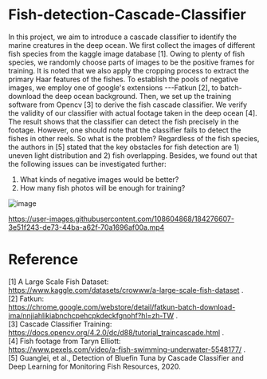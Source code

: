 # Fish-detection-Cascade-Classifier


In this project, we aim to introduce a cascade classifier to identify the marine creatures in the deep ocean. We first collect the images of different fish species from the kaggle image database [1]. Owing to plenty of fish species, we randomly choose parts of images to be the positive frames for training. It is noted that we also apply the cropping process to extract the primary Haar features of the fishes. To establish the pools of negative images, we employ one of google's extensions ---Fatkun [2], to batch-download the deep ocean background. Then, we set up the training software from Opencv [3] to derive the fish cascade classifier. We verify the validity of our classifier with actual footage taken in the deep ocean [4]. The result shows that the classifier can detect the fish precisely in the footage. However, one should note that the classifier fails to detect the fishes in other reels. So what is the problem? Regardless of the fish species, the authors in [5] stated that the key obstacles for fish detection are 1) uneven light distribution and 2) fish overlapping. Besides, we found out that the following issues can be investigated further:
1. What kinds of negative images would be better?
2. How many fish photos will be enough for training?  





![image](https://user-images.githubusercontent.com/108604868/183370854-14a2f97e-77d5-4182-ae53-26dcb7a396b7.png)














https://user-images.githubusercontent.com/108604868/184276607-3e51f243-de73-44ba-a62f-70a1696af00a.mp4
























# Reference
[1] A Large Scale Fish Dataset:  
https://www.kaggle.com/datasets/crowww/a-large-scale-fish-dataset .  
[2] Fatkun:  
https://chrome.google.com/webstore/detail/fatkun-batch-download-ima/nnjjahlikiabnchcpehcpkdeckfgnohf?hl=zh-TW .  
[3] Cascade Classifier Training:  
https://docs.opencv.org/4.2.0/dc/d88/tutorial_traincascade.html .     
[4] Fish footage from Taryn Elliott:  
https://www.pexels.com/video/a-fish-swimming-underwater-5548177/ .  
[5] Guanglei, et al., Detection of Bluefin Tuna by Cascade Classifier and Deep Learning for Monitoring Fish Resources, 2020.

